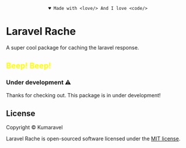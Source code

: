 <p align="center"><code>&hearts; Made with &lt;love/&gt; And I love &lt;code/&gt;</code></p>

# Laravel Rache
A super cool package for caching the laravel response.

## <span style='color:yellow'>Beep! Beep!</span>
### Under development ⚠️
Thanks for checking out. This package is in under development!

## License

Copyright © Kumaravel

Laravel Rache is open-sourced software licensed under the [MIT license](LICENSE).